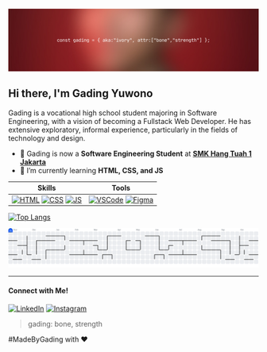 ![banner](img/banner.png)

## Hi there, I'm Gading Yuwono

Gading is a vocational high school student majoring in Software Engineering, with a vision of becoming a Fullstack Web Developer. He has extensive exploratory, informal experience, particularly in the fields of technology and design.

<!--
**gadingyuwono/gadingyuwono** is a ✨ _special_ ✨ repository because its `README.md` (this file) appears on your GitHub profile.

Here are some ideas to get you started:

- 🔭 I’m currently working on ...
- 🌱 I’m currently learning ...
- 👯 I’m looking to collaborate on ...
- 🤔 I’m looking for help with ...
- 💬 Ask me about ...
- 📫 How to reach me: ...
- 😄 Pronouns: ...
- ⚡ Fun fact: ...
-->

- 🔭 Gading is now a **Software Engineering Student** at [**SMK Hang Tuah 1 Jakarta**](https://smkhtone.ddns.net)
- 🌱 I’m currently learning **HTML, CSS, and JS**

| **Skills** | **Tools** |
|-------------|-----------|
|[![HTML](https://skillicons.dev/icons?i=html)]() [![CSS](https://skillicons.dev/icons?i=css)]() [![JS](https://skillicons.dev/icons?i=js)]()|[![VSCode](https://skillicons.dev/icons?i=vscode)]() [![Figma](https://skillicons.dev/icons?i=figma)]()|

[![Top Langs](https://github-readme-stats.vercel.app/api/top-langs/?username=gadingyuwono&layout=compact&theme=dark)]()

<picture>
  <source media="(prefers-color-scheme: dark)" srcset="https://raw.githubusercontent.com/gadingyuwono/gadingyuwono/output/pacman-contribution-graph-dark.svg">
  <source media="(prefers-color-scheme: light)" srcset="https://raw.githubusercontent.com/gadingyuwono/gadingyuwono/output/pacman-contribution-graph.svg">
  <img alt="pacman contribution graph" src="https://raw.githubusercontent.com/gadingyuwono/gadingyuwono/output/pacman-contribution-graph.svg">
</picture>

---

#### Connect with Me!

[![LinkedIn](https://skillicons.dev/icons?i=linkedin)](https://www.linkedin.com/in/gading-yuwono) [![Instagram](https://skillicons.dev/icons?i=instagram)](https://www.instagram.com/gading.yuwono)

>gading: bone, strength

#MadeByGading with ❤️
